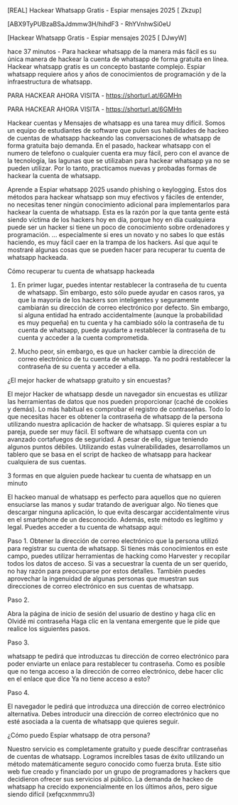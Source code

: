 [REAL] Hackear Whatsapp Gratis - Espiar mensajes 2025 [ Zkzup]

[ABX9TyPUBzaBSaJdmmw3H/hihdF3 - RhYVnhwSi0eU

[Hackear Whatsapp Gratis - Espiar mensajes 2025 [ DJwyW]

hace 37 minutos - Para hackear whatsapp de la manera más fácil es su única manera de hackear la cuenta de whatsapp de forma gratuita en línea. Hackear whatsapp gratis es un concepto bastante complejo. Espiar whatsapp requiere años y años de conocimientos de programación y de la infraestructura de whatsapp.

PARA HACKEAR AHORA VISITA - https://shorturl.at/6GMHn

PARA HACKEAR AHORA VISITA - https://shorturl.at/6GMHn

Hackear cuentas y Mensajes de whatsapp es una tarea muy difícil. Somos un equipo de estudiantes de software que pulen sus habilidades de hackeo de cuentas de whatsapp hackeando las conversaciones de whatsapp de forma gratuita bajo demanda. En el pasado, hackear whatsapp con el numero de telefono o cualquier cuenta era muy fácil, pero con el avance de la tecnología, las lagunas que se utilizaban para hackear whatsapp ya no se pueden utilizar. Por lo tanto, practicamos nuevas y probadas formas de hackear la cuenta de whatsapp.

Aprende a Espiar whatsapp 2025 usando phishing o keylogging. Estos dos métodos para hackear whatsapp son muy efectivos y fáciles de entender, no necesitas tener ningún conocimiento adicional para implementarlos para hackear la cuenta de whatsapp. Esta es la razón por la que tanta gente está siendo víctima de los hackers hoy en día, porque hoy en día cualquiera puede ser un hacker si tiene un poco de conocimiento sobre ordenadores y programación. ... especialmente si eres un novato y no sabes lo que estás haciendo, es muy fácil caer en la trampa de los hackers. Así que aquí te mostraré algunas cosas que se pueden hacer para recuperar tu cuenta de whatsapp hackeada.

Cómo recuperar tu cuenta de whatsapp hackeada

1. En primer lugar, puedes intentar restablecer la contraseña de tu cuenta de whatsapp. Sin embargo, esto sólo puede ayudar en casos raros, ya que la mayoría de los hackers son inteligentes y seguramente cambiarán su dirección de correo electrónico por defecto. Sin embargo, si alguna entidad ha entrado accidentalmente (aunque la probabilidad es muy pequeña) en tu cuenta y ha cambiado sólo la contraseña de tu cuenta de whatsapp, puede ayudarte a restablecer la contraseña de tu cuenta y acceder a la cuenta comprometida.

2. Mucho peor, sin embargo, es que un hacker cambie la dirección de correo electrónico de tu cuenta de whatsapp. Ya no podrá restablecer la contraseña de su cuenta y acceder a ella.

¿El mejor hacker de whatsapp gratuito y sin encuestas?

El mejor Hacker de whatsapp desde un navegador sin encuestas es utilizar las herramientas de datos que nos pueden proporcionar (caché de cookies y demás). Lo más habitual es comprobar el registro de contraseñas. Todo lo que necesitas hacer es obtener la contraseña de whatsapp de la persona utilizando nuestra aplicación de hacker de whatsapp. Si quieres espiar a tu pareja, puede ser muy fácil. El software de whatsapp cuenta con un avanzado cortafuegos de seguridad. A pesar de ello, sigue teniendo algunos puntos débiles. Utilizando estas vulnerabilidades, desarrollamos un tablero que se basa en el script de hackeo de whatsapp para hackear cualquiera de sus cuentas.

3 formas en que alguien puede hackear tu cuenta de whatsapp en un minuto

El hackeo manual de whatsapp es perfecto para aquellos que no quieren ensuciarse las manos y sudar tratando de averiguar algo. No tienes que descargar ninguna aplicación, lo que evita descargar accidentalmente virus en el smartphone de un desconocido. Además, este método es legítimo y legal. Puedes acceder a tu cuenta de whatsapp aquí:

Paso 1. Obtener la dirección de correo electrónico que la persona utilizó para registrar su cuenta de whatsapp. Si tienes más conocimientos en este campo, puedes utilizar herramientas de hacking como Harvester y recopilar todos los datos de acceso. Si vas a secuestrar la cuenta de un ser querido, no hay razón para preocuparse por estos detalles. También puedes aprovechar la ingenuidad de algunas personas que muestran sus direcciones de correo electrónico en sus cuentas de whatsapp.

Paso 2.

Abra la página de inicio de sesión del usuario de destino y haga clic en Olvidé mi contraseña Haga clic en la ventana emergente que le pide que realice los siguientes pasos.

Paso 3.

whatsapp te pedirá que introduzcas tu dirección de correo electrónico para poder enviarte un enlace para restablecer tu contraseña. Como es posible que no tenga acceso a la dirección de correo electrónico, debe hacer clic en el enlace que dice Ya no tiene acceso a esto?

Paso 4.

El navegador le pedirá que introduzca una dirección de correo electrónico alternativa. Debes introducir una dirección de correo electrónico que no esté asociada a la cuenta de whatsapp que quieres seguir.

¿Cómo puedo Espiar whatsapp de otra persona?

Nuestro servicio es completamente gratuito y puede descifrar contraseñas de cuentas de whatsapp. Logramos increíbles tasas de éxito utilizando un método matemáticamente seguro conocido como fuerza bruta. Este sitio web fue creado y financiado por un grupo de programadores y hackers que decidieron ofrecer sus servicios al público. La demanda de hackeo de whatsapp ha crecido exponencialmente en los últimos años, pero sigue siendo difícil (xefqcxnmmru3)

